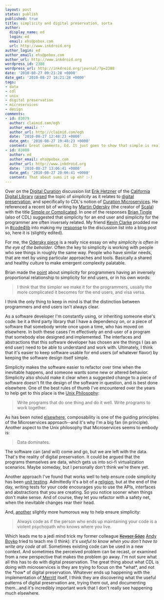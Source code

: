 ```yaml
---
layout: post
status: publish
published: true
title: simplicity and digital preservation, sorta
author:
  display_name: ed
  login: ed
  email: ehs@pobox.com
  url: http://www.inkdroid.org
author_login: ed
author_email: ehs@pobox.com
author_url: http://www.inkdroid.org
wordpress_id: 2388
wordpress_url: http://inkdroid.org/journal/?p=2388
date: '2010-08-27 09:21:28 +0000'
date_gmt: '2010-08-27 16:21:28 +0000'
tags:
- data
- cdl
- unix
- digital preservation
- microservices
- design
comments:
- id: 83079
  author: claimid.com/egh
  author_email: ''
  author_url: http://claimid.com/egh
  date: '2010-08-27 12:48:23 +0000'
  date_gmt: '2010-08-27 19:48:23 +0000'
  content: Great comments, Ed. It just goes to show that simple is really complicated.
- id: 83080
  author: ed
  author_email: ehs@pobox.com
  author_url: http://www.inkdroid.org
  date: '2010-08-27 13:06:41 +0000'
  date_gmt: '2010-08-27 20:06:41 +0000'
  content: That about sums it up eh? :-)
---
```

<p>Over on the <a href="http://groups.google.com/group/digital-curation">Digital Curation</a> discussion list <a href="http://www.cdlib.org/contact/staff_directory/ehetzner.html">Erik Hetzner</a> of the <a href="http://www.cdlib.org/">California Digital Library</a> <a href="http://groups.google.com/group/digital-curation/browse_thread/thread/ac208143d71f0ab7">raised</a> the topic of <em>simplicity</em> as it relates to <a href="http://en.wikipedia.org/wiki/Digital_preservation">digital preservation</a>, and specifically to CDL's notion of <a href="http://www.cdlib.org/services/uc3/curation/">Curation Microservices</a>. He referenced a recent bit of writing by <a href="http://lamp.epfl.ch/~odersky/">Martin Odersky</a> (the creator of <a href="http://www.scala-lang.org/">Scala</a>) with the title <a href="http://lamp.epfl.ch/~odersky/blogs/isscalacomplex.html">Simple or Complicated</a>. In one of the responses <a href="http://tingletech.tumblr.com/">Brian Tingle</a> (also of CDL) suggested that simplicity for an end user and simplicity for the programmer are often inversely related. My friend <a href="http://weblog.kevinclarke.info/">Kevin Clarke</a> prodded me in <a href="irc://irc.freenode.net/code4lib">#code4lib</a> into making my <a href="http://groups.google.com/group/digital-curation/browse_thread/thread/34a271426124f65c">response</a> to the discussion list into a blog post so, here it is (slightly edited).</p>
<p>For me, the <a href="http://lamp.epfl.ch/~odersky/blogs/isscalacomplex.html">Odersky piece</a> is a really nice essay on why <em>simplicity is often in the eye of the beholder</em>. Often the key to simplicity is working with people who see things in roughly the same way. People who have similar needs, that are met by using particular approaches and tools. Basically a shared and healthy culture to make emergent complexity palatable.</p>
<p>Brian made the <a href="http://groups.google.com/group/digital-curation/msg/b509d48ae3c97eb1">point</a> about simplicity for programmers having an inversely proportional relationship to simplicity for end users, or in his own words:</p>
<blockquote><p>
I think that the simpler we make it for the programmers, usually the more complicated it becomes for the end users, and visa versa.
</p></blockquote>
<p>I think the only thing to keep in mind is that the distinction between programmers and end users isn't always clear. </p>
<p>As a software developer I'm constantly using, or inheriting someone else's code: be it a third party library that I have a dependency on, or a piece of software that somebody wrote once upon a time, who has moved on elsewhere. In both these cases I'm effectively an end-user of a program that somebody else designed and implemented. The interfaces and abstractions that this software developer has chosen are the things I (as an end user) need to be able to understand and work with. Ultimately, I think that it's easier to keep software usable for end users (of whatever flavor) by keeping the software design itself  simple. </p>
<p>Simplicity makes the software easier to refactor over time  when the inevitable happens, and someone wants some new or altered behavior. Simplicity also should make it clear when a suggested change to a piece of software doesn't fit the design of the software in question, and is best done elsewhere. One of the best rules of thumb I've encountered over the years to help get to this place is the <a href="http://en.wikipedia.org/wiki/Unix_philosophy">Unix Philosophy</a>: </p>
<blockquote><p>
Write programs that do one thing and do it well. Write programs to work together.
</p></blockquote>
<p>As has been noted <a href="http://or2010.fecyt.es/Resources/documentos/GSabstracts/curationMicro-services.pdf">elsewhere</a>, composability is one of the guiding principles of the Microservices approach--and it's why I'm a big fan  (in principle). Another aspect to the Unix philosophy that Microservices seems to embody is: </p>
<blockquote><p>
Data dominates.
</p></blockquote>
<p>The software can (and will) come and go, but we are left with the data. That's the reality of digital preservation. It could be argued that the programs themselves are data, which gets us into sci-fi virtualization scenarios. Maybe someday, but I personally don't think we're there yet. </p>
<p>Another approach I've found that works well to help ensure code simplicity has been <a href="http://en.wikipedia.org/wiki/Unit_testing">unit testing</a>. Admittedly it's a bit of a <a href="http://www.codinghorror.com/blog/2006/07/i-pity-the-fool-who-doesnt-write-unit-tests.html">religion</a>, but at the end of the day, writing tests for your code encourages you to use the APIs, interfaces and abstractions that you are creating. So you notice sooner when things don't make sense. And of course, they let you refactor with a safety net, when the inevitable changes rear their head. </p>
<p>And, <a href="http://c2.com/cgi/wiki?CodeForTheMaintainer">another</a> slightly more humorous way to help ensure simplicity:</p>
<blockquote><p>
Always code as if the person who ends up maintaining your code is a violent psychopath who knows where you live.
</p></blockquote>
<p>Which leads me to a jedi mind trick my former colleague <strike><a href="http://en.wikipedia.org/wiki/Keyser_S%C3%B6ze">Keyser Söze</a></strike> <a href="http://andy.boyko.net">Andy Boyko</a> tried to teach me (I think): i<em>t's useful to know when you don't have to write any code at all</em>. Sometimes existing code can be used in a new context. And sometimes the perceived problem can be recast, or examined from a new perspective that makes the problem go away. I'm not sure what all this has to do with digital preservation. The  great thing about what CDL is doing with microservices is they are trying to focus on the *what*, and not the *how* of digital preservation. Whatever ends up happening with the implementation of<a href="https://confluence.ucop.edu/download/attachments/13860983/Merritt-latest.pdf"> Merritt</a> itself, I think they are discovering what the useful patterns of digital preservation are, trying them out, and documenting them...and it's incredibly important work that I don't really see happening much elsewhere. </p>
